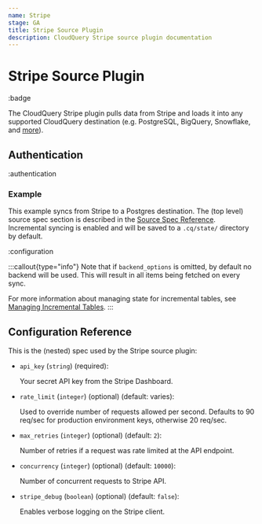```yaml
---
name: Stripe
stage: GA
title: Stripe Source Plugin
description: CloudQuery Stripe source plugin documentation
---
```


# Stripe Source Plugin

:badge

The CloudQuery Stripe plugin pulls data from Stripe and loads it into any supported CloudQuery destination (e.g. PostgreSQL, BigQuery, Snowflake, and [more](/docs/plugins/destinations/overview)).

## Authentication

:authentication

### Example

This example syncs from Stripe to a Postgres destination. The (top level) source spec section is described in the [Source Spec Reference](/docs/reference/source-spec). Incremental syncing is enabled and will be saved to a `.cq/state/` directory by default.

:configuration

:::callout{type="info"}
Note that if `backend_options` is omitted, by default no backend will be used.
This will result in all items being fetched on every sync.

For more information about managing state for incremental tables, see [Managing Incremental Tables](/docs/advanced-topics/managing-incremental-tables).
:::

## Configuration Reference

This is the (nested) spec used by the Stripe source plugin:

- `api_key` (`string`) (required):

  Your secret API key from the Stripe Dashboard.

- `rate_limit` (`integer`) (optional)  (default: varies):

  Used to override number of requests allowed per second. Defaults to 90 req/sec for production environment keys, otherwise 20 req/sec.

- `max_retries` (`integer`) (optional)  (default: `2`):

  Number of retries if a request was rate limited at the API endpoint.

- `concurrency` (`integer`) (optional)  (default: `10000`):

  Number of concurrent requests to Stripe API.

- `stripe_debug` (`boolean`) (optional)  (default: `false`):

  Enables verbose logging on the Stripe client.
